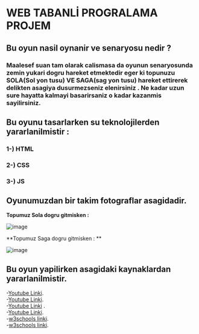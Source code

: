 # WEB TABANLİ PROGRALAMA PROJEM  
## Bu oyun nasil oynanir ve senaryosu nedir ? 
### Maalesef suan tam olarak calismasa da oyunun senaryosunda zemin yukari dogru hareket etmektedir eger ki topunuzu SOLA(Sol yon tusu) VE SAGA(sag yon tusu) hareket ettirerek delikten asagiya dusurmezseniz elenirsiniz . Ne kadar uzun sure hayatta kalmayi basarirsaniz o kadar kazanmis sayilirsiniz.
## Bu oyunu tasarlarken su teknolojilerden yararlanilmistir : 
### 1-) HTML
### 2-) CSS
### 3-) JS

## Oyunumuzdan bir takim fotograflar asagidadir.  
**Topumuz Sola dogru gitmisken :**  


![image](https://user-images.githubusercontent.com/76706592/168870670-b05d940f-7420-48dd-82ed-f7f4a0056329.png)


**Topumuz Saga dogru gitmisken : **  


![image](https://user-images.githubusercontent.com/76706592/168870809-d60e9770-35cb-409d-8714-b625e0cd3bf4.png)


## Bu oyun yapilirken asagidaki kaynaklardan yararlanilmistir.  
-[Youtube Linki]( https://www.youtube.com/watch?v=hHwxdPIUUBo&t=9297s ).  
-[Youtube Linki]( https://www.youtube.com/watch?v=-ei7CLxoOVU&t=5s ).  
-[Youtube Linki](  https://www.youtube.com/watch?v=bG2BmmYr9NQ&t=66s) .  
-[Youtube Linki]( https://www.youtube.com/watch?v=lvzzdwBorG4 ).   
-[w3schools linki](https://www.w3schools.com/graphics/game_intro.asp  ).  
-[w3schools linki]( https://www.w3schools.com/graphics/canvas_intro.asp ).  


